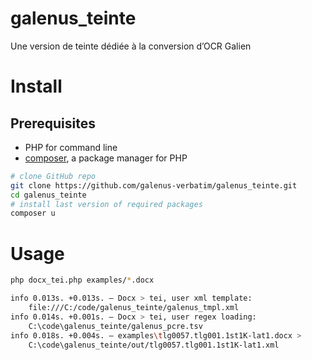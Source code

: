 # galenus_teinte
Une version de teinte dédiée à la conversion d’OCR Galien

# Install

## Prerequisites

* PHP for command line
* [composer](https://getcomposer.org/download/), a package manager for PHP 

```bash
# clone GitHub repo
git clone https://github.com/galenus-verbatim/galenus_teinte.git
cd galenus_teinte
# install last version of required packages
composer u

```

# Usage 

```bash
php docx_tei.php examples/*.docx

info 0.013s. +0.013s. — Docx > tei, user xml template:
    file:///C:/code/galenus_teinte/galenus_tmpl.xml
info 0.014s. +0.001s. — Docx > tei, user regex loading:
    C:\code\galenus_teinte/galenus_pcre.tsv
info 0.018s. +0.004s. — examples\tlg0057.tlg001.1st1K-lat1.docx > 
    C:\code\galenus_teinte/out/tlg0057.tlg001.1st1K-lat1.xml

```

